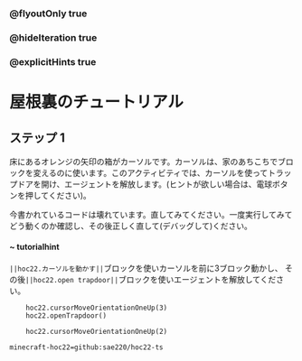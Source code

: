 ### @flyoutOnly true
### @hideIteration true
### @explicitHints true


# 屋根裏のチュートリアル

## ステップ 1
床にあるオレンジの矢印の箱がカーソルです。カーソルは、家のあちこちでブロックを変えるのに使います。このアクティビティでは、カーソルを使ってトラップドアを開け、エージェントを解放します。(ヒントが欲しい場合は、電球ボタンを押してください)。

今書かれているコードは壊れています。直してみてください。一度実行してみてどう動くのか確認し、その後正しく直して(デバッグして)ください。

#### ~ tutorialhint 
``||hoc22.カーソルを動かす||``ブロックを使いカーソルを前に3ブロック動かし、 その後``||hoc22.open trapdoor||``ブロックを使いエージェントを解放してください。


```ghost
    hoc22.cursorMoveOrientationOneUp(3)
    hoc22.openTrapdoor()
```
```template
    hoc22.cursorMoveOrientationOneUp(2)     
```
```package
minecraft-hoc22=github:sae220/hoc22-ts
```